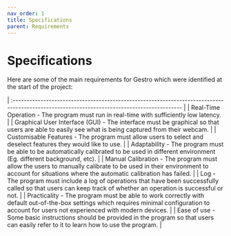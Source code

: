 ```yaml
---
nav_order: 1
title: Specifications
parent: Requirements
---
```


# Specifications

Here are some of the main requirements for Gestro which were identified at the start of the project:

| :------------------------------------------------------------------------------------------------------------------------------------------- |
| Real-Time Operation - The program must run in real-time with sufficiently low latency. |
| Graphical User Interface (GUI) - The interface must be graphical so that users are able to easily see what is being captured from their webcam. |
| Customisable Features - The program must allow users to select and deselect features they would like to use. |
| Adaptability - The program must be able to be automatically calibrated to be used in different environment (Eg. different background, etc). |
| Manual Calibration - The program must allow the users to manually calibrate to be used in their environment to account for situations where the automatic calibration has failed. |
| Log - The program must include a log of operations that have been successfully called so that users can keep track of whether an operation is successful or not. |
| Practicality - The program must be able to work correctly with default out-of-the-box settings which requires minimal configuration to account for users not experienced with modern devices. |
| Ease of use - Some basic instructions should be provided in the program so that users can easily refer to it to learn how to use the program. |
